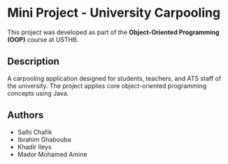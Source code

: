 # Mini Project - University Carpooling

This project was developed as part of the **Object-Oriented Programming (OOP)** course at USTHB.

## Description
A carpooling application designed for students, teachers, and ATS staff of the university. The project applies core object-oriented programming concepts using Java.

## Authors
- Salhi Chafik  
- Ibrahim Ghabouba
- Khadir Ileys
- Mador Mohamed Amine
